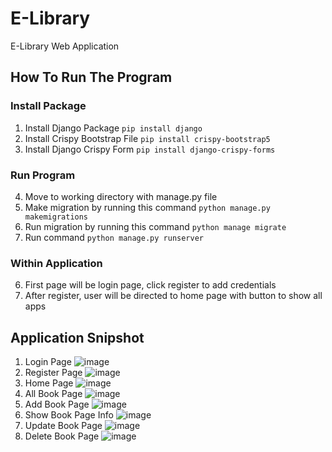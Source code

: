 # E-Library
E-Library Web Application

## How To Run The Program
### Install Package
1. Install Django Package `pip install django`
2. Install Crispy Bootstrap File `pip install crispy-bootstrap5`
3. Install Django Crispy Form `pip install django-crispy-forms`
### Run Program
4. Move to working directory with manage.py file
5. Make migration by running this command `python manage.py makemigrations`
6. Run migration by running this command `python manage migrate`
7. Run command `python manage.py runserver`
### Within Application
6. First page will be login page, click register to add credentials
7. After register, user will be directed to home page with button to show all apps

## Application Snipshot
1. Login Page
   ![image](https://github.com/user-attachments/assets/68e2ceaf-462b-4f83-a22a-37bb6336f06a)
2. Register Page
   ![image](https://github.com/user-attachments/assets/079569b5-75e3-4b3c-a817-02aeda838362)
3. Home Page
   ![image](https://github.com/user-attachments/assets/c10e70a7-3d30-47ca-b765-4240176803cb)
4. All Book Page
   ![image](https://github.com/user-attachments/assets/c700e7b0-a5df-4ced-99f0-72467f60b152)
5. Add Book Page
   ![image](https://github.com/user-attachments/assets/3b59a6c3-3011-462b-9da3-83db70ef7cc9)
6. Show Book Page Info
   ![image](https://github.com/user-attachments/assets/6583a29c-e0ab-447a-baac-456ad7be36c5)
7. Update Book Page
   ![image](https://github.com/user-attachments/assets/40942b1a-99de-4c00-b9d6-69c5d0c082a8)
8. Delete Book Page
   ![image](https://github.com/user-attachments/assets/099b6414-2fd0-401d-b5c0-ec6f8c319aa5)

